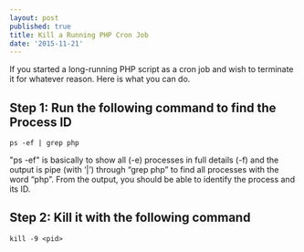```yaml
---
layout: post
published: true
title: Kill a Running PHP Cron Job
date: '2015-11-21'
---
```

If you started a long-running PHP script as a cron job and wish to terminate it for whatever reason.  Here is what you can do.
## Step 1: Run the following command to find the Process ID
```
ps -ef | grep php
```
"ps -ef" is basically to show all (-e) processes in full details (-f) and the output is pipe (with ’|’) through “grep php” to find all processes with the word “php”.  From the output, you should be able to identify the process and its ID.

## Step 2: Kill it with the following command
```
kill -9 <pid>
```



